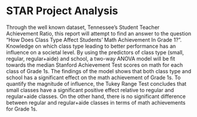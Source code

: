 # STAR Project Analysis  
Through the well known dataset, Tennessee’s Student Teacher Achievement Ratio, this report will attempt to find an answer to the question “How Does Class Type Affect Students’ Math Achievement In Grade 1?”. Knowledge on which class type leading to better performance has an influence on a societal level. By using the predictors of class type (small, regular, regular+aide) and school, a two-way ANOVA model will be fit towards the median Stanford Achievement Test scores on math for each class of Grade 1s. The findings of the model shows that both class type and school has a significant effect on the math achievement of Grade 1s. To quantify the magnitude of influence, the Tukey Range Test concludes that small classes have a significant positive effect relative to regular and regular+aide classes. On the other hand, there is no significant difference between regular and regular+aide classes in terms of math achievements for Grade 1s.
